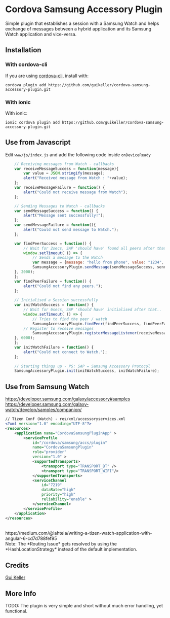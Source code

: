 # Cordova Samsung Accessory Plugin

Simple plugin that establishes a session with a Samsung Watch and helps exchange of messages between a hybrid application and its Samsung Watch application and vice-versa.

## Installation

### With cordova-cli

If you are using [cordova-cli](https://github.com/apache/cordova-cli), install
with:

    cordova plugin add https://github.com/guikeller/cordova-samsung-accessory-plugin.git

### With ionic

With ionic:

    ionic cordova plugin add https://github.com/guikeller/cordova-samsung-accessory-plugin.git

## Use from Javascript
Edit `www/js/index.js` and add the following code inside `onDeviceReady`
```js
    // Receiving messages from Watch - callbacks
    var receiveMessageSuccess = function(message){
        var value = JSON.stringify(message);
        alert("Received message from Watch : "+value);
    };
    var receiveMessageFailure = function() {
        alert("Could not receive message from Watch");
    };

    // Sending Messages to Watch - callbacks
    var sendMessageSuccess = function() {
        alert("Message sent successfully!");
    };
    var sendMessageFailure = function(){
        alert("Could not send message to Watch.");
    };

    var findPeerSuccess = function() {
        // Wait for 2secs, SAP 'should have' found all peers after that..
        window.setTimeout( () => {
            // Sends a message to the Watch
            var message = {message: "hello from phone", value: "1234", foo: "bar"};
            SamsungAccessoryPlugin.sendMessage(sendMessageSuccess, sendMessageFailure, message);    
	}, 2000);
    };
    var findPeerFailure = function() {
        alert("Could not find any peers.");
    };
    
    // Initialised a Session successfully
    var initWatchSuccess = function() {
        // Wait for 6secs, SAP 'should have' initialised after that..
        window.setTimeout( () => {
            // Tries to find the peer / watch
            SamsungAccessoryPlugin.findPeer(findPeerSuccess, findPeerFailure);
	    // Register to receive messages
            SamsungAccessoryPlugin.registerMessageListener(receiveMessageSuccess, receiveMessageFailure);
	}, 6000);
    };
    var initWatchFailure = function() {
        alert("Could not connect to Watch.");
    };
    
    // Starting things up - PS: SAP = Samsung Accessory Protocol
    SamsungAccessoryPlugin.init(initWatchSuccess, initWatchFailure);
```
## Use from Samsung Watch

https://developer.samsung.com/galaxy/accessory#samples
<br>
https://developer.samsung.com/galaxy-watch/develop/samples/companion/
<br>

```xml
// Tizen Conf (Watch) - res/xml/accessoryservices.xml
<?xml version="1.0" encoding="UTF-8"?>
<resources>
    <application name="CordovaSamsungPluginApp" >
        <serviceProfile
            id="/cordova/samsung/accs/plugin"
            name="CordovaSamsungPlugin"
            role="provider"
            version="1.0" >
            <supportedTransports>
                <transport type="TRANSPORT_BT" />
                <transport type="TRANSPORT_WIFI"/>
            </supportedTransports>
            <serviceChannel
                id="7219"
                dataRate="high"
                priority="high"
                reliability="enable" >
            </serviceChannel>
        </serviceProfile>
    </application>
</resources>
```

<br>
https://medium.com/@lahtela/writing-a-tizen-watch-application-with-angular-6-cd7d788fef95
<br>
Note: The *Routing Issue* gets resolved by using the *HashLocationStrategy* instead of the default implementation.

## Credits
[Gui Keller](https://www.github.com/guikeller)

## More Info
TODO: The plugin is very simple and short without much error handling, yet functional. 
